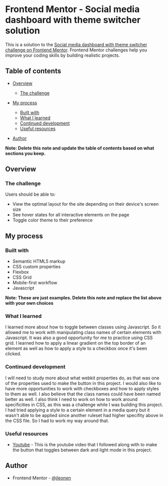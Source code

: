 # Frontend Mentor - Social media dashboard with theme switcher solution

This is a solution to the [Social media dashboard with theme switcher challenge on Frontend Mentor](https://www.frontendmentor.io/challenges/social-media-dashboard-with-theme-switcher-6oY8ozp_H). Frontend Mentor challenges help you improve your coding skills by building realistic projects.

## Table of contents

- [Overview](#overview)

  - [The challenge](#the-challenge)

- [My process](#my-process)
  - [Built with](#built-with)
  - [What I learned](#what-i-learned)
  - [Continued development](#continued-development)
  - [Useful resources](#useful-resources)
- [Author](#author)

**Note: Delete this note and update the table of contents based on what sections you keep.**

## Overview

### The challenge

Users should be able to:

- View the optimal layout for the site depending on their device's screen size
- See hover states for all interactive elements on the page
- Toggle color theme to their preference

## My process

### Built with

- Semantic HTML5 markup
- CSS custom properties
- Flexbox
- CSS Grid
- Mobile-first workflow
- Javascript

**Note: These are just examples. Delete this note and replace the list above with your own choices**

### What I learned

I learned more about how to toggle between classes using Javascript. So it allowed me to work with manipulating class names of certain elements with Javascript. It was also a good opportunity for me to practice using CSS grid. I learned how to apply a linear gradient on the top border of an element as well as how to apply a style to a checkbox once it's been clicked.

### Continued development

I will need to study more about what webkit properties do, as that was one of the properties used to make the button in this project. I would also like to have more opportunities to work with checkboxes and how to apply styles to them as well. I also believe that the class names could have been named better as well. I also think I need to work on how to work around specificities in CSS, as this was a challenge while I was building this project. I had tried applying a style to a certain element in a media query but it wasn't able to be applied since another ruleset had higher specifity above in the CSS file. So I had to work my way around that.

### Useful resources

- [Youtube](https://www.youtube.com/channel/UCbwXnUipZsLfUckBPsC7Jog) - This is the youtube video that I followed along with to make the button that toggles between dark and light mode in this project.

## Author

- Frontend Mentor - [@jleonen](https://www.frontendmentor.io/profile/jleonen)
